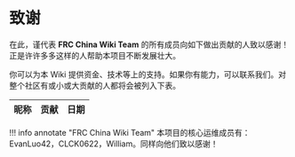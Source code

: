 # 致谢

在此，谨代表 **FRC China Wiki Team** 的所有成员向如下做出贡献的人致以感谢！正是许许多多这样的人帮助本项目不断发展壮大。

你可以为本 Wiki 提供资金、技术等上的支持。如果你有能力，可以联系我们。对整个社区有或小或大贡献的人都将会被列入下表。

| 昵称  | 贡献  | 日期  |
|-----|-----|-----|

!!! info annotate "FRC China Wiki Team"
    本项目的核心运维成员有：EvanLuo42，CLCK0622，William。同样向他们致以感谢！
